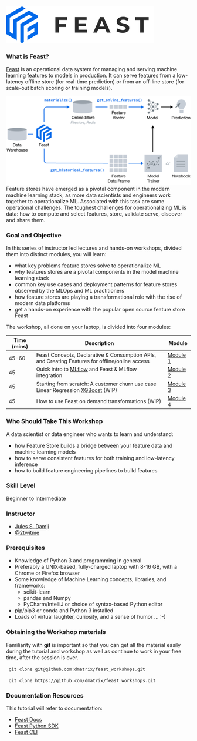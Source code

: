
![](images/feast_logo.png)

### What is Feast?

[Feast](https://feast.dev/) is an operational data system for managing and serving machine learning features to 
models in production. It can serve features from a low-latency offline store (for real-time prediction) 
or from an off-line store (for scale-out batch scoring or training models).

![](images/feast_hero_010.png)
Feature stores have emerged as a pivotal component in the modern machine learning stack, as more data scientists 
and engineers work together to operationalize ML. Associated with this task are some operational challenges. 
The toughest challenges for operationalizing ML is data: how to compute and select features, store, 
validate serve, discover and share them.

### Goal and Objective
In this series of instructor led lectures and hands-on workshops, divided them into distinct modules, you will learn:

* what key problems feature stores solve to operationalize ML
* why features stores are a pivotal components in the model machine learning stack
* common key use cases and deployment patterns for feature stores observed by the MLOps and ML practitioners
* how feature stores are playing a transformational role with the rise of modern data platforms
* get a hands-on experience with the popular open source feature store Feast

The workshop, all done on your laptop, is divided into four modules:

|  Time (mins) |  Description |  Module |
|---|---|---|
| 45-60  | Feast Concepts, Declarative & Consumption APIs, and Creating Features for offline/online access | [Module 1](module_1/README.md)  |
| 45 | Quick intro to [MLflow](https://mlflow.org/) and Feast &  MLflow integration|[Module 2](module_2/README.md)  |
| 45  | Starting from scratch: A customer churn use case Linear Regression [XGBoost](https://xgboost.readthedocs.io/en/latest/) (WIP)  | [Module 3](module_3/README.md)   |
| 45  | How to use Feast on demand transformations (WIP)  | [Module 4](module_4/README.md)  |


### Who Should Take This Workshop

A data scientist or data engineer who wants to learn and understand: 
 * how Feature Store builds a bridge between your feature data and machine learning models
 * how to serve consistent features for both training and low-latency inference 
 * how to build feature engineering pipelines to build features

### Skill Level
Beginner to Intermediate

### Instructor

- [Jules S. Damji](https://www.linkedin.com/in/dmatrix/) 
- [@2twitme](https://twitter.com/2twitme)
     
### Prerequisites
 * Knowledge of Python 3 and programming in general
 * Preferably a UNIX-based, fully-charged laptop with 8-16 GB, with a Chrome or Firefox browser
 * Some knowledge of Machine Learning concepts, libraries, and frameworks:
   * scikit-learn
   * pandas and Numpy
   * PyCharm/IntelliJ or choice of syntax-based Python editor
 * pip/pip3 or conda and Python 3 installed
 * Loads of virtual laughter, curiosity, and a sense of humor ... :-)

### Obtaining the Workshop materials
Familiarity with **git** is important so that you can get all the material easily during the tutorial and
workshop as well as continue to work in your free time, after the session is over.

``` git clone git@github.com:dmatrix/feast_workshops.git```

``` git clone https://github.com/dmatrix/feast_workshops.git```

### Documentation Resources
This tutorial will refer to documentation:
 * [Feast Docs](https://rtd.feast.dev/en/latest/)
 * [Feast Python SDK](https://rtd.feast.dev/en/latest/)
 * [Feast CLI](https://docs.feast.dev/reference/feast-cli-commands)
